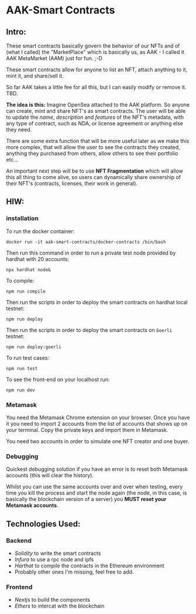 # AAK-Smart Contracts

## Intro:
These smart contracts basically govern the behavior of our NFTs and of (what I called) the "MarketPlace" which is basically us, as AAK - I called it AAK MetaMarket (AAM) just for fun. ;-D

These smart contracts allow for anyone to list an NFT, attach anything to it, mint it, and share/sell it. 

So far AAK takes a little fee for all this, but I can easily modify or remove it. TBD. 

**The idea is this:**
Imagine OpenSea attached to the AAK platform. So anyone can create, mint and share NFT's as smart contracts. The user will be able to update the *name*, *description* and *features* of the NFT's metadata, with any type of contract, such as NDA, or license agreement or anything else they need. 

There are some extra function that will be more useful later as we make this more complex, that will allow the user to see the contracts they created, anything they purchased from others, allow others to see their portfolio etc...

An important next step will be to use **NFT Fragmentation** which will allow this all thing to come alive, so users can dynamically share ownership of their NFT's (contracts, licenses, their work in general). 

## HIW: 

### installation
To run the docker container: 
```
docker run -it aak-smart-contracts/docker-contracts /bin/bash 
```

Then run this command in order to run a private test node provided by hardhat with 20 accounts: 
```
npx hardhat node&
```
To compile:
```
npm run compile
```

Then run the scripts in order to deploy the smart contracts on hardhat local testnet: 
```
npm run deploy
```
Then run the scripts in order to deploy the smart contracts on `Goerli` testnet: 
```
npm run deploy:goerli
```
To run test cases:
```
npm run test
```


To see the front-end on your localhost run: 
```
npm run dev
```

### Metamask
You need the Metamask Chrome extension on your browser. Once you have it you need to import 2 accounts from the list of accounts that shows up on your terminal. 
Copy the private keys and import them in Metamask.  

You need two accounts in order to simulate one NFT creator and one buyer. 

### Debugging
Quickest debugging solution if you have an error is to reset both Metamask accounts (this will clear the history). 

Whilst you can use the same accounts over and over when testing, every time you kill the process and start the node again (the node, in this case, is basically the blockchain version of a server) you **MUST reset your Metamask accounts**.  

## Technologies Used: 

### Backend
- *Solidity* to write the smart contracts
- *Infura* to use a rpc node and ipfs
- *Harthat* to compile the contracts in the Ethereum environment
- Probably other ones I'm missing, feel free to add.

### Frontend
- *Nextjs* to build the components
- *Ethers* to intercat with the blockchain




